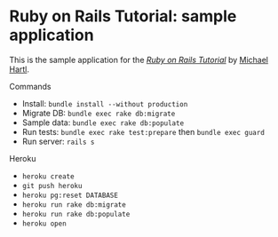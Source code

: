 # Ruby on Rails Tutorial: sample application

This is the sample application for
the [*Ruby on Rails Tutorial*](http://railstutorial.org/)
by [Michael Hartl](http://michaelhartl.com/).

Commands

- Install: `bundle install --without production`
- Migrate DB: `bundle exec rake db:migrate`
- Sample data: `bundle exec rake db:populate`
- Run tests: `bundle exec rake test:prepare` then `bundle exec guard`
- Run server: `rails s`

Heroku

- `heroku create`
- `git push heroku`
- `heroku pg:reset DATABASE`
- `heroku run rake db:migrate`
- `heroku run rake db:populate`
- `heroku open`
